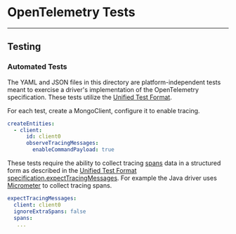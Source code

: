 # OpenTelemetry Tests

______________________________________________________________________

## Testing

### Automated Tests

The YAML and JSON files in this directory are platform-independent tests meant to exercise a driver's implementation of
the OpenTelemetry specification. These tests utilize the
[Unified Test Format](../../unified-test-format/unified-test-format.md).

For each test, create a MongoClient, configure it to enable tracing.

```yaml
createEntities:
  - client:
      id: client0
      observeTracingMessages:
        enableCommandPayload: true
```

These tests require the ability to collect tracing [spans](../open-telemetry.md#span) data in a structured form as
described in the
[Unified Test Format specification.expectTracingMessages](../../unified-test-format/unified-test-format.md#expectTracingMessages).
For example the Java driver uses [Micrometer](https://jira.mongodb.org/browse/JAVA-5732) to collect tracing spans.

```yaml
expectTracingMessages:
  client: client0
  ignoreExtraSpans: false
  spans:
   ...
```
